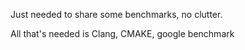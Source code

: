 Just needed to share some benchmarks, no clutter.

All that's needed is Clang, CMAKE, google benchmark
